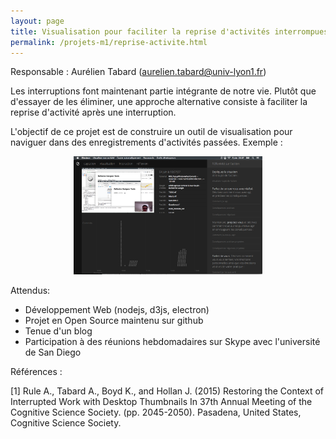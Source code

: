 ```yaml
---
layout: page
title: Visualisation pour faciliter la reprise d'activités interrompues
permalink: /projets-m1/reprise-activite.html
---
```


Responsable : Aurélien Tabard (<a href="mailto:aurelien.tabard@univ-lyon1.fr">aurelien.tabard@univ-lyon1.fr</a>)

Les interruptions font maintenant partie intégrante de notre vie. Plutôt que d'essayer de les éliminer, une approche alternative consiste à faciliter la reprise d'activité après une interruption.

L'objectif de ce projet est de construire un outil de visualisation pour naviguer dans des enregistrements d'activités passées. Exemple :

<p style="text-align: center">
	<img src="ScreenshotKevin.png" style="width: 60%;">
</p>

Attendus:
- Développement Web (nodejs, d3js, electron)
- Projet en Open Source maintenu sur github
- Tenue d'un blog
- Participation à des réunions hebdomadaires sur Skype avec l'université de San Diego

Références :

[1]  Rule A., Tabard A., Boyd K., and Hollan J. (2015) Restoring the Context of Interrupted Work with Desktop Thumbnails In 37th Annual Meeting of the Cognitive Science Society. (pp. 2045-2050). Pasadena, United States, Cognitive Science Society.
